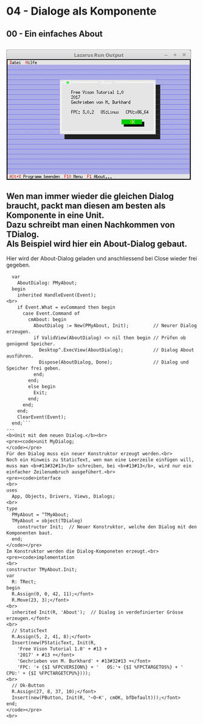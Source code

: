 # 04 - Dialoge als Komponente
## 00 - Ein einfaches About
<img src="image.png" alt="Selfhtml"><br><br>
Wen man immer wieder die gleichen Dialog braucht, packt man diesen am besten als Komponente in eine Unit.<br>
Dazu schreibt man einen Nachkommen von <b>TDialog</b>.<br>
Als Beispiel wird hier ein About-Dialog gebaut.<br>
---
Hier wird der About-Dialog geladen und anschliessend bei Close wieder frei gegeben.<br>
```pascal>  procedure TMyApp.HandleEvent(var Event: TEvent);
  var
    AboutDialog: PMyAbout;
  begin
    inherited HandleEvent(Event);
<br>
    if Event.What = evCommand then begin
      case Event.Command of
        cmAbout: begin
          AboutDialog := New(PMyAbout, Init);         // Neurer Dialog erzeugen.
          if ValidView(AboutDialog) <> nil then begin // Prüfen ob genügend Speicher.
            Desktop^.ExecView(AboutDialog);           // Dialog About ausführen.
            Dispose(AboutDialog, Done);               // Dialog und Speicher frei geben.
          end;
        end;
        else begin
          Exit;
        end;
      end;
    end;
    ClearEvent(Event);
  end;```
---
<b>Unit mit dem neuen Dialog.</b><br>
<pre><code>unit MyDialog;
</code></pre>
Für den Dialog muss ein neuer Konstruktor erzeugt werden.<br>
Noch ein Hinweis zu StaticText, wen man eine Leerzeile einfügen will, muss man <b>#13#32#13</b> schreiben, bei <b>#13#13</b>, wird nur ein einfacher Zeilenumbruch ausgefühert.<br>
<pre><code>interface
<br>
uses
  App, Objects, Drivers, Views, Dialogs;
<br>
type
  PMyAbout = ^TMyAbout;
  TMyAbout = object(TDialog)
    constructor Init;  // Neuer Konstruktor, welche den Dialog mit den Komponenten baut.
  end;
</code></pre>
Im Konstruktor werden die Dialog-Komponeten erzeugt.<br>
<pre><code>implementation
<br>
constructor TMyAbout.Init;
var
  R: TRect;
begin
  R.Assign(0, 0, 42, 11);</font>
  R.Move(23, 3);</font>
<br>
  inherited Init(R, 'About');  // Dialog in verdefinierter Grösse erzeugen.</font>
<br>
  // StaticText
  R.Assign(5, 2, 41, 8);</font>
  Insert(new(PStaticText, Init(R,
    'Free Vison Tutorial 1.0' + #13 +
    '2017' + #13 +</font>
    'Gechrieben von M. Burkhard' + #13#32#13 +</font>
    'FPC: '+ {$I %FPCVERSION%} + '   OS:'+ {$I %FPCTARGETOS%} + '   CPU:' + {$I %FPCTARGETCPU%})));
<br>
  // Ok-Button
  R.Assign(27, 8, 37, 10);</font>
  Insert(new(PButton, Init(R, '~O~K', cmOK, bfDefault)));</font>
end;
</code></pre>
<br>

